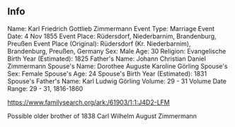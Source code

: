 ## Info

Name:	Karl Friedrich Gottlieb Zimmermann
Event Type:	Marriage
Event Date:	4 Nov 1855
Event Place:	Rüdersdorf, Niederbarnim, Brandenburg, Preußen
Event Place (Original):	Rüdersdorf (Kr. Niederbarnim), Brandenburg, Preußen, Germany
Sex:	Male
Age:	30
Religion:	Evangelische
Birth Year (Estimated):	1825
Father's Name:	Johann Christian Daniel Zimmermann
Spouse's Name:	Dorothee Auguste Karoline Görling
Spouse's Sex:	Female
Spouse's Age:	24
Spouse's Birth Year (Estimated):	1831
Spouse's Father's Name:	Karl Ludwig Görling
Volume:	29 - 31
Volume Date Range: 29 - 31, 1816-1860

https://www.familysearch.org/ark:/61903/1:1:J4D2-LFM

Possible older brother of 1838 Carl Wilhelm August Zimmermann
